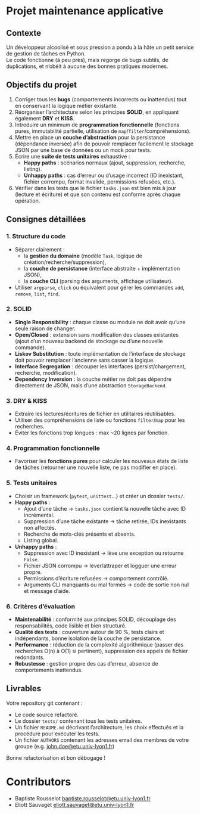 # Projet maintenance applicative

## Contexte

Un développeur alcoolisé et sous pression a pondu à la hâte un petit service de gestion de tâches en Python.  
Le code fonctionne (à peu près), mais regorge de bugs subtils, de duplications, et n’obéit à aucune des bonnes pratiques modernes.

## Objectifs du projet

1. Corriger tous les **bugs** (comportements incorrects ou inattendus) tout en conservant la logique métier existante.
2. Réorganiser l’architecture selon les principes **SOLID**, en appliquant également **DRY** et **KISS**.
3. Introduire un minimum de **programmation fonctionnelle** (fonctions pures, immutabilité partielle, utilisation de `map`/`filter`/compréhensions).
4. Mettre en place un **couche d’abstraction** pour la persistance (dépendance inversée) afin de pouvoir remplacer facilement le stockage JSON par une base de données ou un mock pour tests.
5. Écrire une **suite de tests unitaires** exhaustive :
   - **Happy paths** : scénarios normaux (ajout, suppression, recherche, listing).
   - **Unhappy paths** : cas d’erreur ou d’usage incorrect (ID inexistant, fichier corrompu, format invalide, permissions refusées, etc.).
6. Vérifier dans les tests que le fichier `tasks.json` est bien mis à jour (lecture et écriture) et que son contenu est conforme après chaque opération.

## Consignes détaillées

### 1. Structure du code

- Séparer clairement :
  - la **gestion du domaine** (modèle `Task`, logique de création/recherche/suppression),
  - la **couche de persistance** (interface abstraite + implémentation JSON),
  - la **couche CLI** (parsing des arguments, affichage utilisateur).
- Utiliser `argparse`, `click` ou équivalent pour gérer les commandes `add`, `remove`, `list`, `find`.

### 2. SOLID

- **Single Responsibility** : chaque classe ou module ne doit avoir qu’une seule raison de changer.
- **Open/Closed** : extension sans modification des classes existantes (ajout d’un nouveau backend de stockage ou d’une nouvelle commande).
- **Liskov Substitution** : toute implémentation de l’interface de stockage doit pouvoir remplacer l’ancienne sans casser la logique.
- **Interface Segregation** : découper les interfaces (persist/chargement, recherche, modification).
- **Dependency Inversion** : la couche métier ne doit pas dépendre directement de JSON, mais d’une abstraction `StorageBackend`.

### 3. DRY & KISS

- Extraire les lectures/écritures de fichier en utilitaires réutilisables.
- Utiliser des compréhensions de liste ou fonctions `filter`/`map` pour les recherches.
- Éviter les fonctions trop longues : max ~20 lignes par fonction.

### 4. Programmation fonctionnelle

- Favoriser les **fonctions pures** pour calculer les nouveaux états de liste de tâches (retourner une nouvelle liste, ne pas modifier en place).

### 5. Tests unitaires

- Choisir un framework (`pytest`, `unittest`…) et créer un dossier `tests/`.
- **Happy paths** :
  - Ajout d’une tâche → `tasks.json` contient la nouvelle tâche avec ID incrémental.
  - Suppression d’une tâche existante → tâche retirée, IDs inexistants non affectés.
  - Recherche de mots-clés présents et absents.
  - Listing global.
- **Unhappy paths** :
  - Suppression avec ID inexistant → lève une exception ou retourne `False`.
  - Fichier JSON corrompu → lever/attraper et logguer une erreur propre.
  - Permissions d’écriture refusées → comportement contrôlé.
  - Arguments CLI manquants ou mal formés → code de sortie non nul et message d’aide.

### 6. Critères d’évaluation

- **Maintenabilité** : conformité aux principes SOLID, découplage des responsabilités, code lisible et bien structuré.
- **Qualité des tests** : couverture autour de 90 %, tests clairs et indépendants, bonne isolation de la couche de persistance.
- **Performance** : réduction de la complexité algorithmique (passer des recherches O(n) à O(1) si pertinent), suppression des appels de fichier redondants.
- **Robustesse** : gestion propre des cas d’erreur, absence de comportements inattendus.

## Livrables

Votre repository git contenant :

- Le code source refactoré.
- Le dossier `tests/` contenant tous les tests unitaires.
- Un fichier `README.md` décrivant l’architecture, les choix effectués et la procédure pour exécuter les tests.
- Un fichier `AUTHORS` contenant les adresses email des membres de votre groupe (e.g. john.doe@etu.univ-lyon1.fr)

Bonne refactorisation et bon débogage !

# Contributors
- Baptiste Rousselot baptiste.rousselot@etu.univ-lyon1.fr
- Eliott Sauvaget eliott.sauvaget@etu.univ-lyon1.fr
